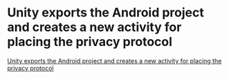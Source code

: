 # Unity exports the Android project and creates a new activity for placing the privacy protocol
[Unity exports the Android project and creates a new activity for placing the privacy protocol](https://aiwithcloud.com/2022/09/16/unity_exports_the_android_project_and_creates_a_new_activity_for_placing_the_privacy_protocol/)